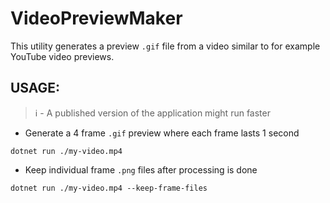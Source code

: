 # VideoPreviewMaker

This utility generates a preview `.gif` file from a video similar to for example YouTube video previews.

## USAGE:

> ℹ - A published version of the application might run faster

- Generate a 4 frame `.gif` preview where each frame lasts 1 second

```
dotnet run ./my-video.mp4
```

- Keep individual frame `.png` files after processing is done

```
dotnet run ./my-video.mp4 --keep-frame-files
```
